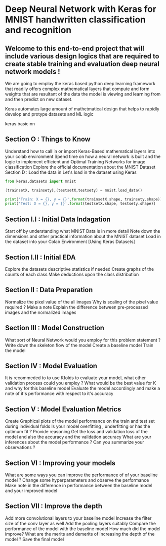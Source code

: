 # Deep Neural Network with Keras for MNIST handwritten classification and recognition
## Welcome to this end-to-end project that will include various design logics that are required to create stable training and evaluation deep neural network models !

We are going to employ the keras based python deep learning framework that readily offers complex mathematical layers that compute and form weights that are resultant of the data the model is viewing and learning from and then predict on new dataset.

Keras automates large amount of mathetmatical design that helps to rapidly develop and protype datasets and ML logic

keras basic nn

## Section O : Things to Know
Understand how to call in or import Keras-Based mathematical layers into your colab environment
Spend time on how a neural network is built and the logic to implement efficient and Optimal Training Networks for image classification
Explore the official documentation about the MNIST Dataset
Section D : Load the data in
Let's load in the dataset using Keras

```python
from keras.datasets import mnist 

(trainsetX, trainsety),(testsetX,testsety) = mnist.load_data()

print('Train: X = {}, y = {}'.format(trainsetX.shape, trainsety.shape)) 
print('Test: X = {}, y = {}'.format(testsetX.shape, testsety.shape))
```

## Section I.I : Initial Data Indagation
Start off by understanding what MNIST Data is in more detail
Note down the dimensions and other practical information about the MNIST dataset
Load in the dataset into your Colab Environment [Using Keras Datasets]
## Section I.II : Initial EDA
Explore the datasets descriptive statistics if needed
Create graphs of the counts of each class
Make deductions upon the class distribution
## Section II : Data Preparation
Normalize the pixel value of the all images
Why is scaling of the pixel value required ? Make a note
Explain the difference between pre-processed images and the normalized images
## Section III : Model Construction
What sort of Neural Network would you employ for this problem statement ?
Write down the skeleton flow of the model
Create a baseline model
Train the model
## Section IV : Model Evaluation
It is recommeded to to use Kfolds to evaluate your model, what other validation process could you employ ?
What would be the best value for K and why for this baseline model
Evaluate the model accordingly and make a note of it's performance with respect to it's accuracy

## Section V : Model Evaluation Metrics
Create Graphical plots of the model performance on the train and test set during individual folds
Is your model overfitting , underfitting or has the optimum fit ? Provide reasoning
Get the loss and validation loss of the model and also the accuracy and the validation accuracy
What are your inferences about the model performance ? Can you summarize your observations ?

## Section VI : Improving your models
What are some ways you can improve the performance of of your baseline model ?
Change some hyperparameters and observe the performance
Make note in the difference in performance between the baseline model and your improved model

## Section VII : Improve the depth
Add more convolutional layers to your baseline model
Increase the filter size of the conv layer as well
Add the pooling layers suitably
Compare the performance of the model with the baseline model
How much did the model improve?
What are the merits and demerits of increasing the depth of the model ?
Save the final model
